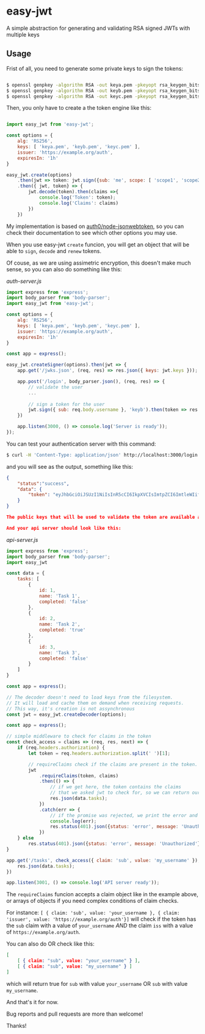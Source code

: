 easy-jwt
========

A simple abstraction for generating and validating RSA signed JWTs with multiple keys

Usage
-----

Frist of all, you need to generate some private keys to sign the tokens:

```bash

$ openssl genpkey -algorithm RSA -out keya.pem -pkeyopt rsa_keygen_bits:4096
$ openssl genpkey -algorithm RSA -out keyb.pem -pkeyopt rsa_keygen_bits:4096
$ openssl genpkey -algorithm RSA -out keyc.pem -pkeyopt rsa_keygen_bits:4096
```

Then, you only have to create a the token engine like this:

```javascript

import easy_jwt from 'easy-jwt';

const options = {
    alg: 'RS256',
    keys: [ 'keya.pem', 'keyb.pem', 'keyc.pem' ],
    issuer: 'https://example.org/auth',
    expiresIn: '1h'
}

easy_jwt.create(options)
    .then(jwt => token: jwt.sign({sub: 'me', scope: [ 'scope1', 'scope2' ]}, 'keya').then(token => {jwt, token}))
    .then({ jwt, token} => {
        jwt.decode(token).then(claims =>{
            console.log('Token': token);
            console.log('Claims': claims)
        })
    })
```

My implementation is based on [auth0/node-jsonwebtoken](https://github.com/auth0/node-jsonwebtoken), so you can check their documentation to see which other options you may use.

When you use easy-jwt `create` funcion, you will get an object that will be able to `sign`, `decode` and `renew` tokens.

Of couse, as we are using assimetric encryption, this doesn't make much sense, so you can also do something like this:

*auth-server.js*

```javascript
import express from 'express';
import body_parser from 'body-parser';
import easy_jwt from 'easy-jwt';

const options = {
    alg: 'RS256',
    keys: [ 'keya.pem', 'keyb.pem', 'keyc.pem' ],
    issuer: 'https://example.org/auth',
    expiresIn: '1h'
}

const app = express();

easy_jwt.createSigner(options).then(jwt => {
    app.get('/jwks.json', (req, res) => res.json({ keys: jwt.keys }));

    app.post('/login', body_parser.json(), (req, res) => {
        // validate the user
        ...
        
        // sign a token for the user
        jwt.sign({ sub: req.body.username }, 'keyb').then(token => res.json({ status: 'success', data: { token } }));
    })

    app.listen(3000, () => console.log('Server is ready'));
});
```
You can test your authentication server with this command:

```bash
$ curl -H 'Content-Type: application/json' http://localhost:3000/login -d '{"username": "your_username"}'
```

and you will see as the output, something like this:

```json
{
    "status":"success",
    "data": {
        "token": "eyJhbGciOiJSUzI1NiIsInR5cCI6IkpXVCIsImtpZCI6ImtleWIifQ.eyJpYXQiOjE1NDcwNTcxNDV9.Y0uQkd-hBUi_faz9wIRoZ5T4ryAguJeEFCNplbs9WddnQ7kflYacAizzf-fTKTN_AQdiXfXJcc3RijlObxKL3DctC_k4UQCDXAJrD7CDGqEMguZgSTV7QPauQlKFZC2pC4N5gX5D40UwEZY0rmGhxnkdAxVxXcMhY0qtc1OkT8ihW1Dom-XKReHE5e0iSuYKiFiiuSN2ZoXL12aH4E-rFVJ1h9pS6rUKYFTM_LrNWdTVUNuBgm-3pbFGDug8WmAGbDvktpROZB_CdQouCAtEXZS5bgV1eQtKYMnKxRIxcJLZAg9FeZHlcV4z9OyfU4115nCx7FyxPM_1vEWD2TQ5hw"
    }
}

The public keys that will be used to validate the token are available at `http://localhost:3000/jwks.json`. You should take a look at that. ;)

And your api server should look like this:

```

*api-server.js*

```javascript
import express from 'express';
import body_parser from 'body-parser';
import easy_jwt

const data = {
    tasks: [
        {
            id: 1,
            name: 'Task 1',
            completed: 'false'
        },
        {
            id: 2,
            name: 'Task 2',
            completed: 'true'
        },
        {
            id: 3,
            name: 'Task 3',
            completed: 'false'
        }
    ]
}

const app = express();

// The decoder doesn't need to load keys from the filesystem.
// It will load and cache them on demand when receiving requests.
// This way, it's creation is not assynchronous
const jwt = easy_jwt.createDecoder(options);

const app = express();

// simple middleware to check for claims in the token
const check_access = claims => (req, res, next) => {
    if (req.headers.authorization) {
        let token = req.headers.authorization.split(' ')[1];

        // requireClaims check if the claims are present in the token. If not it rejects the promise
        jwt
            .requireClaims(token, claims)
            .then(() => {
                // if we get here, the token contains the claims
                // that we asked jwt to check for, so we can return our data
                res.json(data.tasks);
            })
            .catch(err => {
                // if the promise was rejected, we print the error and return a 401 Unauthorized response
                console.log(err);
                res.status(401).json({status: 'error', message: 'Unauthorized'});
            })
    } else
        res.status(401).json({status: 'error', message: 'Unauthorized'});
}

app.get('/tasks', check_access({ claim: 'sub', value: 'my_username' }), (req, res) => {
    res.json(data.tasks);
})

app.listen(3001, () => console.log('API server ready'));
```

The `requireClaims` funcion accepts a claim object like in the example above, or arrays of
objects if you need complex conditions of claim checks.

For instance: `[ { claim: 'sub', value: 'your_username }, { claim: 'issuer', value: 'https://example.org/auth'}]` will check if the token has the `sub` claim with a value of `your_username` *AND* the claim `iss` with a value of `https://example.org/auth`.

You can also do OR check like this:

```json
[
    [ { claim: "sub", value: "your_username" } ],
    [ { claim: "sub", value: "my_username" } ]
]
```

which will return true for `sub` with value `your_username` OR `sub` with value `my_username`.

And that's it for now.

Bug reports and pull requests are more than welcome!

Thanks!
